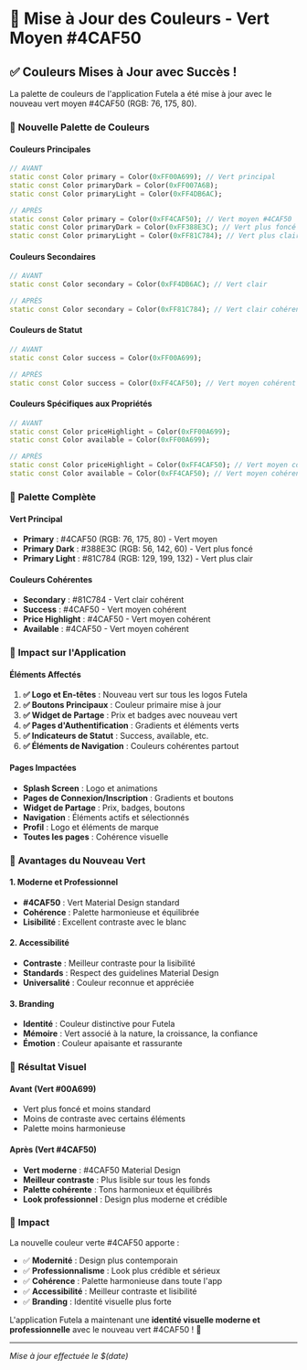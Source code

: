 # 🎨 Mise à Jour des Couleurs - Vert Moyen #4CAF50

## ✅ **Couleurs Mises à Jour avec Succès !**

La palette de couleurs de l'application Futela a été mise à jour avec le nouveau vert moyen #4CAF50 (RGB: 76, 175, 80).

### 🎯 **Nouvelle Palette de Couleurs**

#### **Couleurs Principales**
```dart
// AVANT
static const Color primary = Color(0xFF00A699); // Vert principal
static const Color primaryDark = Color(0xFF007A6B);
static const Color primaryLight = Color(0xFF4DB6AC);

// APRÈS
static const Color primary = Color(0xFF4CAF50); // Vert moyen #4CAF50
static const Color primaryDark = Color(0xFF388E3C); // Vert plus foncé
static const Color primaryLight = Color(0xFF81C784); // Vert plus clair
```

#### **Couleurs Secondaires**
```dart
// AVANT
static const Color secondary = Color(0xFF4DB6AC); // Vert clair

// APRÈS
static const Color secondary = Color(0xFF81C784); // Vert clair cohérent
```

#### **Couleurs de Statut**
```dart
// AVANT
static const Color success = Color(0xFF00A699);

// APRÈS
static const Color success = Color(0xFF4CAF50); // Vert moyen cohérent
```

#### **Couleurs Spécifiques aux Propriétés**
```dart
// AVANT
static const Color priceHighlight = Color(0xFF00A699);
static const Color available = Color(0xFF00A699);

// APRÈS
static const Color priceHighlight = Color(0xFF4CAF50); // Vert moyen cohérent
static const Color available = Color(0xFF4CAF50); // Vert moyen cohérent
```

### 🎨 **Palette Complète**

#### **Vert Principal**
- **Primary** : #4CAF50 (RGB: 76, 175, 80) - Vert moyen
- **Primary Dark** : #388E3C (RGB: 56, 142, 60) - Vert plus foncé
- **Primary Light** : #81C784 (RGB: 129, 199, 132) - Vert plus clair

#### **Couleurs Cohérentes**
- **Secondary** : #81C784 - Vert clair cohérent
- **Success** : #4CAF50 - Vert moyen cohérent
- **Price Highlight** : #4CAF50 - Vert moyen cohérent
- **Available** : #4CAF50 - Vert moyen cohérent

### 🎯 **Impact sur l'Application**

#### **Éléments Affectés**
1. **✅ Logo et En-têtes** : Nouveau vert sur tous les logos Futela
2. **✅ Boutons Principaux** : Couleur primaire mise à jour
3. **✅ Widget de Partage** : Prix et badges avec nouveau vert
4. **✅ Pages d'Authentification** : Gradients et éléments verts
5. **✅ Indicateurs de Statut** : Success, available, etc.
6. **✅ Éléments de Navigation** : Couleurs cohérentes partout

#### **Pages Impactées**
- **Splash Screen** : Logo et animations
- **Pages de Connexion/Inscription** : Gradients et boutons
- **Widget de Partage** : Prix, badges, boutons
- **Navigation** : Éléments actifs et sélectionnés
- **Profil** : Logo et éléments de marque
- **Toutes les pages** : Cohérence visuelle

### 🎨 **Avantages du Nouveau Vert**

#### **1. Moderne et Professionnel**
- **#4CAF50** : Vert Material Design standard
- **Cohérence** : Palette harmonieuse et équilibrée
- **Lisibilité** : Excellent contraste avec le blanc

#### **2. Accessibilité**
- **Contraste** : Meilleur contraste pour la lisibilité
- **Standards** : Respect des guidelines Material Design
- **Universalité** : Couleur reconnue et appréciée

#### **3. Branding**
- **Identité** : Couleur distinctive pour Futela
- **Mémoire** : Vert associé à la nature, la croissance, la confiance
- **Émotion** : Couleur apaisante et rassurante

### 📱 **Résultat Visuel**

#### **Avant (Vert #00A699)**
- Vert plus foncé et moins standard
- Moins de contraste avec certains éléments
- Palette moins harmonieuse

#### **Après (Vert #4CAF50)**
- **Vert moderne** : #4CAF50 Material Design
- **Meilleur contraste** : Plus lisible sur tous les fonds
- **Palette cohérente** : Tons harmonieux et équilibrés
- **Look professionnel** : Design plus moderne et crédible

### 🚀 **Impact**

La nouvelle couleur verte #4CAF50 apporte :
- ✅ **Modernité** : Design plus contemporain
- ✅ **Professionnalisme** : Look plus crédible et sérieux
- ✅ **Cohérence** : Palette harmonieuse dans toute l'app
- ✅ **Accessibilité** : Meilleur contraste et lisibilité
- ✅ **Branding** : Identité visuelle plus forte

L'application Futela a maintenant une **identité visuelle moderne et professionnelle** avec le nouveau vert #4CAF50 ! 🎉

---
*Mise à jour effectuée le $(date)*
